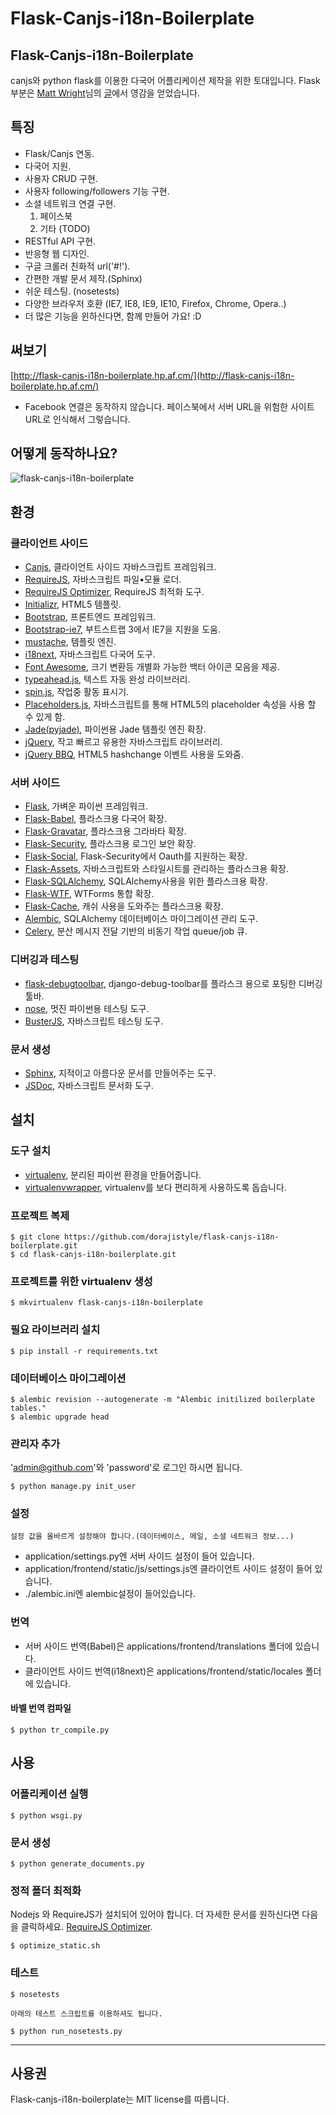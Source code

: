# Flask-Canjs-i18n-Boilerplate

## Flask-Canjs-i18n-Boilerplate

canjs와 python flask를 이용한 다국어 어플리케이션 제작을 위한 토대입니다.
Flask 부분은 [Matt Wright](https://github.com/mattupstate)님의 [글](http://mattupstate.com/python/2013/06/26/how-i-structure-my-flask-applications.html)에서 영감을 얻었습니다.


## 특징
* Flask/Canjs 연동.
* 다국어 지원.
* 사용자 CRUD 구현.
* 사용자 following/followers 기능 구현.
* 소셜 네트워크 연결 구현.
    1. 페이스북
    2. 기타 (TODO)
* RESTful API 구현.
* 반응형 웹 디자인.
* 구글 크롤러 친화적 url('#!').
* 간편한 개발 문서 제작.(Sphinx)
* 쉬운 테스팅. (nosetests)
* 다양한 브라우저 호환 (IE7, IE8, IE9, IE10, Firefox, Chrome, Opera..)
* 더 많은 기능을 윈하신다면, 함께 만들어 가요! :D


## 써보기
[http://flask-canjs-i18n-boilerplate.hp.af.cm/](http://flask-canjs-i18n-boilerplate.hp.af.cm/)
* Facebook 연결은 동작하지 않습니다. 페이스북에서 서버 URL을 위험한 사이트 URL로 인식해서 그렇습니다.

## 어떻게 동작하나요?

![flask-canjs-i18n-boilerplate](https://f.cloud.github.com/assets/1202809/914493/b584032c-fe3b-11e2-83c0-05b83e8959ba.png)

## 환경

### 클라이언트 사이드
* [Canjs](http://canjs.com/), 클라이언트 사이드 자바스크립트 프레임워크.
* [RequireJS](http://requirejs.org/), 자바스크립트 파일•모듈 로더.
* [RequireJS Optimizer](http://requirejs.org/docs/optimization.html), RequireJS 최적화 도구.
* [Initializr](http://www.initializr.com/),  HTML5 템플릿.
* [Bootstrap](http://twitter.github.io/bootstrap/),  프론트엔드 프레임워크.
* [Bootstrap-ie7](https://github.com/coliff/bootstrap-ie7), 부트스트랩 3에서 IE7을 지원을 도움.
* [mustache](http://mustache.github.io/), 템플릿 엔진.
* [i18next](http://i18next.com/), 자바스크립트 다국어 도구.
* [Font Awesome](http://fortawesome.github.io/Font-Awesome/), 크기 변환등 개별화 가능한 백터 아이콘 모음을 제공.
* [typeahead.js](https://github.com/twitter/typeahead.js), 텍스트 자동 완성 라이브러리.
* [spin.js](http://fgnass.github.io/spin.js/), 작업중 활동 표시기.
* [Placeholders.js](http://jamesallardice.github.io/Placeholders.js/), 자바스크립트를 통해 HTML5의 placeholder 속성을 사용 할 수 있게 함.
* [Jade(pyjade)](https://github.com/SyrusAkbary/pyjade), 파이썬용 Jade 템플릿 엔진 확장.
* [jQuery](http://jquery.com/), 작고 빠르고 유용한 자바스크립트 라이브러리.
* [jQuery BBQ](http://benalman.com/projects/jquery-bbq-plugin/), HTML5 hashchange 이벤트 사용을 도와줌.

### 서버 사이드
* [Flask](http://flask.pocoo.org/), 가벼운 파이썬 프레임워크.
* [Flask-Babel](http://pythonhosted.org/Flask-Babel/), 플라스크용 다국어 확장.
* [Flask-Gravatar](https://pypi.python.org/pypi/Flask-Gravatar), 플라스크용 그라바타 확장.
* [Flask-Security](http://pythonhosted.org/Flask-Security/), 플라스크용 로그인 보안 확장.
* [Flask-Social](http://pythonhosted.org/Flask-Social/), Flask-Security에서 Oauth를 지원하는 확장.
* [Flask-Assets](http://elsdoerfer.name/docs/flask-assets/), 자바스크립트와 스타일시트를 관리하는 플라스크용 확장.
* [Flask-SQLAlchemy](http://pythonhosted.org/Flask-SQLAlchemy/), SQLAlchemy사용을 위한 플라스크용 확장.
* [Flask-WTF](https://flask-wtf.readthedocs.org/en/latest/), WTForms 통합 확장.
* [Flask-Cache](http://pythonhosted.org/Flask-Cache/), 캐쉬 사용을 도와주는 플라스크용 확장.
* [Alembic](http://alembic.readthedocs.org/en/latest/), SQLAlchemy 데이터베이스 마이그레이션 관리 도구.
* [Celery](http://www.celeryproject.org/), 분산 메시지 전달 기반의 비동기 작업 queue/job 큐.

### 디버깅과 테스팅
* [flask-debugtoolbar](http://flask-debugtoolbar.readthedocs.org/en/latest/), django-debug-toolbar를 플라스크 용으로 포팅한 디버깅 툴바.
* [nose](https://nose.readthedocs.org/en/latest/index.html), 멋진 파이썬용 테스팅 도구.
* [BusterJS](http://docs.busterjs.org/en/latest/#), 자바스크립트 테스팅 도구.

### 문서 생성
* [Sphinx](http://sphinx-doc.org/), 지적이고 아름다운 문서를 만들어주는 도구.
* [JSDoc](https://github.com/jsdoc3/jsdoc), 자바스크립트 문서화 도구.


## 설치

### 도구 설치
* [virtualenv](https://python-guide.readthedocs.org/en/latest/dev/virtualenvs/#virtualenv), 분리된 파이썬 환경을 만들어줍니다.
* [virtualenvwrapper](https://python-guide.readthedocs.org/en/latest/dev/virtualenvs/#virtualenvwrapper), virtualenv를 보다 편리하게 사용하도록 돕습니다.

### 프로젝트 복제
    $ git clone https://github.com/dorajistyle/flask-canjs-i18n-boilerplate.git
    $ cd flask-canjs-i18n-boilerplate.git

### 프로젝트를 위한 virtualenv 생성
    $ mkvirtualenv flask-canjs-i18n-boilerplate

### 필요 라이브러리 설치
    $ pip install -r requirements.txt

### 데이터베이스 마이그레이션
    $ alembic revision --autogenerate -m "Alembic initilized boilerplate tables."
    $ alembic upgrade head

### 관리자 추가
'admin@github.com'와 'password'로 로그인 하시면 됩니다.

    $ python manage.py init_user

### 설정

    설정 값을 올바르게 설정해야 합니다.(데이터베이스, 메일, 소셜 네트워크 정보...)

* application/settings.py엔 서버 사이드 설정이 들어 있습니다.
* application/frontend/static/js/settings.js엔 클라이언트 사이드 설정이 들어 있습니다.
* ./alembic.ini엔 alembic설정이 들어있습니다.

### 번역
* 서버 사이드 번역(Babel)은 applications/frontend/translations 폴더에 있습니다.
* 클라이언트 사이드 번역(i18next)은 applications/frontend/static/locales 폴더에 있습니다.

#### 바벨 번역 컴파일
    $ python tr_compile.py


## 사용

### 어플리케이션 실행
    $ python wsgi.py

### 문서 생성
    $ python generate_documents.py

### 정적 폴더 최적화
Nodejs 와 RequireJS가 설치되어 있어야 합니다.
더 자세한 문서를 원하신다면 다음을 클릭하세요. [RequireJS Optimizer](http://requirejs.org/docs/optimization.html).

    $ optimize_static.sh

### 테스트
    $ nosetests

    아래의 테스트 스크립트를 이용하셔도 됩니다.

    $ python run_nosetests.py

________________________

## 사용권

Flask-canjs-i18n-boilerplate는 MIT license를 따릅니다.